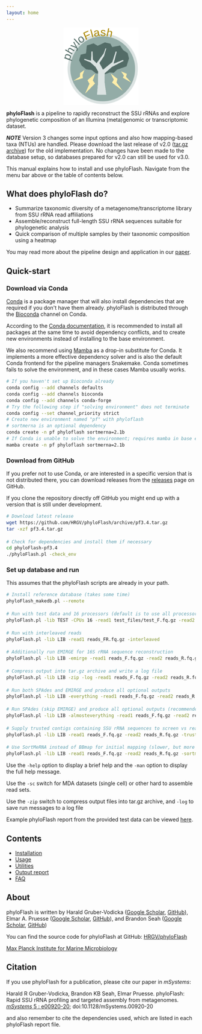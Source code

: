 ```yaml
---
layout: home
---
```


<img src="phyloFlash_logo.png" alt="phyloFlash logo" style="width: 200px; display: block; margin-left: auto; margin-right:auto;"/>

**phyloFlash** is a pipeline to rapidly reconstruct the SSU rRNAs and explore
phylogenetic composition of an Illumina (meta)genomic or transcriptomic
dataset.

***NOTE*** Version 3 changes some input options and also how mapping-based taxa
(NTUs) are handled. Please download the last release of v2.0 ([tar.gz
archive](https://github.com/HRGV/phyloFlash/archive/v2.0-beta6.tar.gz)) for the
old implementation. No changes have been made to the database setup, so
databases prepared for v2.0 can still be used for v3.0.

This manual explains how to install and use phyloFlash. Navigate from the menu
bar above or the table of contents below.

## What does phyloFlash do?

 - Summarize taxonomic diversity of a metagenome/transcriptome library from SSU
   rRNA read affiliations
 - Assemble/reconstruct full-length SSU rRNA sequences suitable for
   phylogenetic analysis
 - Quick comparison of multiple samples by their taxonomic composition using a
   heatmap

You may read more about the pipeline design and application in our
[paper](https://doi.org/10.1128/mSystems.00920-20).

## Quick-start

### Download via Conda

[Conda](https://conda.io/docs/) is a package manager that will also install
dependencies that are required if you don't have them already. phyloFlash is
distributed through the [Bioconda](http://bioconda.github.io/) channel on
Conda.

According to the [Conda
documentation](https://docs.conda.io/projects/conda/en/latest/user-guide/tasks/manage-environments.html),
it is recommended to install all packages at the same time to avoid dependency
conflicts, and to create new environments instead of installing to the base
environment.

We also recommend using [Mamba](https://mamba.readthedocs.io/en/latest/) as a
drop-in substitute for Conda. It implements a more effective dependency solver
and is also the default Conda frontend for the pipeline managers Snakemake.
Conda sometimes fails to solve the environment, and in these cases Mamba
usually works.

```bash
# If you haven't set up Bioconda already
conda config --add channels defaults
conda config --add channels bioconda
conda config --add channels conda-forge
# Try the following step if "solving environment" does not terminate
conda config --set channel_priority strict
# Create new environment named "pf" with phyloflash
# sortmerna is an optional dependency
conda create -n pf phyloflash sortmerna=2.1b
# If Conda is unable to solve the environment; requires mamba in base env
mamba create -n pf phyloflash sortmerna=2.1b
```

### Download from GitHub

If you prefer not to use Conda, or are interested in a specific version that is
not distributed there, you can download releases from the
[releases](https://github.com/HRGV/phyloFlash/releases) page on GitHub.

If you clone the repository directly off GitHub you might end up with a version
that is still under development.

```bash
# Download latest release
wget https://github.com/HRGV/phyloFlash/archive/pf3.4.tar.gz
tar -xzf pf3.4.tar.gz

# Check for dependencies and install them if necessary
cd phyloFlash-pf3.4
./phyloFlash.pl -check_env
```

### Set up database and run

This assumes that the phyloFlash scripts are already in your path.

```bash
# Install reference database (takes some time)
phyloFlash_makedb.pl --remote

# Run with test data and 16 processors (default is to use all processors available)
phyloFlash.pl -lib TEST -CPUs 16 -read1 test_files/test_F.fq.gz -read2 test_files/test_R.fq.gz

# Run with interleaved reads
phyloFlash.pl -lib LIB -read1 reads_FR.fq.gz -interleaved

# Additionally run EMIRGE for 16S rRNA sequence reconstruction
phyloFlash.pl -lib LIB -emirge -read1 reads_F.fq.gz -read2 reads_R.fq.gz

# Compress output into tar.gz archive and write a log file
phyloFlash.pl -lib LIB -zip -log -read1 reads_F.fq.gz -read2 reads_R.fq.gz

# Run both SPAdes and EMIRGE and produce all optional outputs
phyloFlash.pl -lib LIB -everything -read1 reads_F.fq.gz -read2 reads_R.fq.gz

# Run SPAdes (skip EMIRGE) and produce all optional outputs (recommended)
phyloFlash.pl -lib LIB -almosteverything -read1 reads_F.fq.gz -read2 reads_R.fq.gz

# Supply trusted contigs containing SSU rRNA sequences to screen vs reads
phyloFlash.pl -lib LIB -read1 reads_F.fq.gz -read2 reads_R.fq.gz -trusted contigs.fasta

# Use SortMeRNA instead of BBmap for initial mapping (slower, but more sensitive)
phyloFlash.pl -lib LIB -read1 reads_F.fq.gz -read2 reads_R.fq.gz -sortmerna
```

Use the `-help` option to display a brief help and the `-man` option to display
the full help message.

Use the `-sc` switch for MDA datasets (single cell) or other hard to assemble
read sets.

Use the `-zip` switch to compress output files into tar.gz archive, and `-log`
to save run messages to a log file

Example phyloFlash report from the provided test data can be viewed
[here](test.phyloFlash.html).

## Contents

 - [Installation](install.html)
 - [Usage](usage.html)
 - [Utilities](utilities.html)
 - [Output report](output.html)
 - [FAQ](FAQ.html)

## About

phyloFlash is written by Harald Gruber-Vodicka ([Google
Scholar](https://scholar.google.de/citations?user=imYEnqMAAAAJ&hl=en&oi=ao),
[GitHub](https://github.com/HRGV)), Elmar A. Pruesse ([Google
Scholar](https://scholar.google.de/citations?user=F-yGwRIAAAAJ&hl=en&oi=ao),
[GitHub](https://github.com/epruesse)), and Brandon Seah ([Google
Scholar](https://scholar.google.de/citations?user=3l8G5BwAAAAJ&hl=en&oi=ao),
[GitHub](https://github.com/kbseah))

You can find the source code for phyloFlash at GitHub:
[HRGV/phyloFlash](https://github.com/HRGV/phyloFlash/)

[Max Planck Institute for Marine Microbiology](http://www.mpi-bremen.de/)

## Citation

If you use phyloFlash for a publication, please cite our paper in _mSystems_:

Harald R Gruber-Vodicka, Brandon KB Seah, Elmar Pruesse. phyloFlash: Rapid SSU
rRNA profiling and targeted assembly from metagenomes. [ *mSystems* 5 :
e00920-20](https://doi.org/10.1128/mSystems.00920-20);
doi:10.1128/mSystems.00920-20

and also remember to cite the dependencies used, which are listed in each
phyloFlash report file.

